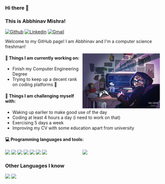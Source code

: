 ### Hi there 👋 
### This is Abbhinav Mishra!

[![Github](https://img.shields.io/badge/-Github-000?style=flat&logo=Github&logoColor=white)](https://github.com/abhii-909)
[![Linkedin](https://img.shields.io/badge/-LinkedIn-blue?style=flat&logo=Linkedin&logoColor=white)](https://www.linkedin.com/in/abbhinav-mishra-998174287/)
[![Gmail](https://img.shields.io/badge/-Gmail-c14438?style=flat&logo=Gmail&logoColor=white)](mailto:abbhinav99mishra@gmail.com)

Welcome to my GitHub page! I am Abbhinav and I'm a computer science freshman!  

<img align="right" alt="img" src="https://github.com/FernandoRoldan93/FernandoRoldan93/blob/master/cover_image.jpg" width="50%" height="auto" />


#### 🌱 Things I am currently working on: 
- Finish my Computer Engineering Degree 
- Trying to keep up a decent rank on coding platforms 🚀

#### :muscle: Things I am challenging myself with:
- Waking up earlier to make good use of the day
- Coding at least 4 hours a day (i need to work on that)
- Exercising 5 days a week
- Improving my CV with some education apart from university

#### :computer: Programming languages and tools: 
<p>
	<img width="50%" align="right" src="https://github-readme-stats.vercel.app/api?username=abhii-909&show_icons=true&hide_border=true" />

<img src = "https://img.shields.io/badge/-HTML5-E34F26?style=flat&logo=html5&logoColor=white"> <img src = "https://img.shields.io/badge/-CSS3-1572B6?style=flat&logo=css3&logoColor=white">
<img src="https://img.shields.io/badge/-JavaScript-eed718?style=flat&logo=javascript&logoColor=ffffff">
<img src="http://img.shields.io/badge/-Google%20Cloud%20Platform-4285F4?style=flat&logo=google%20cloud&logoColor=white">
<img src="https://img.shields.io/badge/-Progressive Web Apps-5A0FC8?style=flat">
<img src="http://img.shields.io/badge/-Github-000000?style=flat&logo=github&logoColor=FFFFFF">
<img src="http://img.shields.io/badge/-VS%20Code-007ACC?style=flat&logo=visual%20studio%20code&logoColor=white">

### Other Languages I know
<img src="https://img.shields.io/badge/-C%20&%20C++-659ad2?style=flat&logo=c%2B%2B&logoColor=ffffff"> <img src="https://img.shields.io/badge/-Python-black?style=flat&logo=python&logoColor=white"> 
</p>
